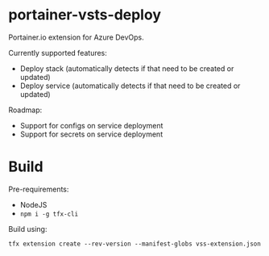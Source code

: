 # portainer-vsts-deploy
Portainer.io extension for Azure DevOps.

Currently supported features:
- Deploy stack (automatically detects if that need to be created or updated)
- Deploy service (automatically detects if that need to be created or updated)

Roadmap:
- Support for configs on service deployment
- Support for secrets on service deployment

# Build
Pre-requirements:
- NodeJS
- ```npm i -g tfx-cli```

Build using:
```
tfx extension create --rev-version --manifest-globs vss-extension.json
```
